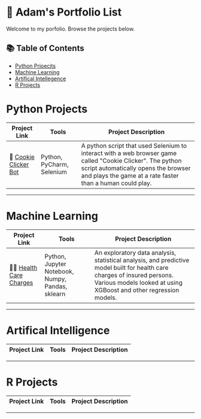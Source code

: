 # 📝 Adam's Portfolio List
Welcome to my porfolio. Browse the projects below. 

## 📚 Table of Contents
- [Python Prjoecjts](#python-projects)
- [Machine Learning](#machine-learning)
- [Artifical Intellegence](#artifical-intelligence)
- [R Projects](#r-projects)


# Python Projects
| Project Link | Tools | Project Description | 
|---|---|---|
| 🍪 [Cookie Clicker Bot](https://github.com/atomsc/Cookie-Clicker-Game-Bot) | Python, PyCharm, Selenium | A python script that used Selenium to interact with a web browser game called "Cookie Clicker". The python script automatically opens the browser and plays the game at a rate faster than a human could play.    |

***

# Machine Learning

| Project Link | Tools | Project Description | 
|---|---|---|
| 🧑‍⚕️ [Health Care Charges](https://github.com/atomsc/Health_Care_Costs) | Python, Jupyter Notebook, Numpy, Pandas, sklearn | An exploratory data analysis, statistical analysis, and predictive model built for health care charges of insured persons. Various models looked at using XGBoost and other regression models.   |


***


# Artifical Intelligence

| Project Link | Tools | Project Description | 
|---|---|---|


***

# R Projects

| Project Link | Tools | Project Description | 
|---|---|---|


***
